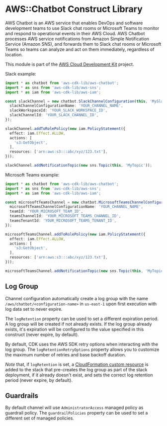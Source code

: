 # AWS::Chatbot Construct Library


AWS Chatbot is an AWS service that enables DevOps and software development teams to use Slack chat rooms or Microsoft Teams to monitor and respond to operational events in their AWS Cloud. AWS Chatbot processes AWS service notifications from Amazon Simple Notification Service (Amazon SNS), and forwards them to Slack chat rooms or Microsoft Teams so teams can analyze and act on them immediately, regardless of location.

This module is part of the [AWS Cloud Development Kit](https://github.com/aws/aws-cdk) project.

Slack example:

```ts
import * as chatbot from 'aws-cdk-lib/aws-chatbot';
import * as sns from 'aws-cdk-lib/aws-sns';
import * as iam from 'aws-cdk-lib/aws-iam';

const slackChannel = new chatbot.SlackChannelConfiguration(this, 'MySlackChannel', {
  slackChannelConfigurationName: 'YOUR_CHANNEL_NAME',
  slackWorkspaceId: 'YOUR_SLACK_WORKSPACE_ID',
  slackChannelId: 'YOUR_SLACK_CHANNEL_ID',
});

slackChannel.addToRolePolicy(new iam.PolicyStatement({
  effect: iam.Effect.ALLOW,
  actions: [
    's3:GetObject',
  ],
  resources: ['arn:aws:s3:::abc/xyz/123.txt'],
}));

slackChannel.addNotificationTopic(new sns.Topic(this, 'MyTopic'));
```

Microsoft Teams example:

```ts
import * as chatbot from 'aws-cdk-lib/aws-chatbot';
import * as sns from 'aws-cdk-lib/aws-sns';
import * as iam from 'aws-cdk-lib/aws-iam';

const microsoftTeamsChannel = new chatbot.MicrosoftTeamsChannelConfiguration(this, 'MyTeamsChannel', {
  microsoftTeamsChannelConfigurationName: 'YOUR_CHANNEL_NAME',
  teamId: 'YOUR_MICROSOFT_TEAM_ID',
  teamsChannelId: 'YOUR_MICROSOFT_TEAMS_CHANNEL_ID',
  teamsTenantId: 'YOUR_MICROSOFT_TEAMS_TENANT_ID',
});

microsoftTeamsChannel.addToRolePolicy(new iam.PolicyStatement({
  effect: iam.Effect.ALLOW,
  actions: [
    's3:GetObject',
  ],
  resources: ['arn:aws:s3:::abc/xyz/123.txt'],
}));

microsoftTeamsChannel.addNotificationTopic(new sns.Topic(this, 'MyTopic'));
```

## Log Group

Channel configuration automatically create a log group with the name `/aws/chatbot/<configuration-name>` in `us-east-1` upon first execution with
log data set to never expire.

The `logRetention` property can be used to set a different expiration period. A log group will be created if not already exists.
If the log group already exists, it's expiration will be configured to the value specified in this construct (never expire, by default).

By default, CDK uses the AWS SDK retry options when interacting with the log group. The `logRetentionRetryOptions` property
allows you to customize the maximum number of retries and base backoff duration.

*Note* that, if `logRetention` is set, a [CloudFormation custom
resource](https://docs.aws.amazon.com/AWSCloudFormation/latest/UserGuide/aws-resource-cfn-customresource.html) is added
to the stack that pre-creates the log group as part of the stack deployment, if it already doesn't exist, and sets the
correct log retention period (never expire, by default).

## Guardrails

By default channel will use `AdministratorAccess` managed policy as guardrail policy.
The `guardrailPolicies` property can be used to set a different set of managed policies.
